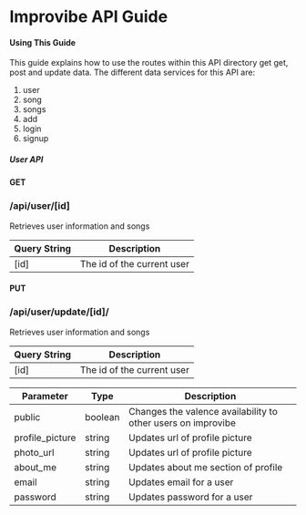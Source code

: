 
# Improvibe API Guide

#### Using This Guide
This guide explains how to use the routes within this API directory get get, post and update data. The different data services for this API are:
  1. user
  2. song
  3. songs
  4. add
  5. login
  6. signup

##### User API
#### GET <br>
### /api/user/[id]<br>
Retrieves user information and songs

| Query String      | Description |
| ----------- | ----------- |
| [id]| The id of the current user |

#### PUT <br>
### /api/user/update/[id]/<br>
Retrieves user information and songs

| Query String      | Description |
| ----------- | ----------- |
| [id]| The id of the current user |

| Parameter      | Type |  Description      |
| ----------- | ----------- | ----------- |
| public | boolean | Changes the valence availability to other users on improvibe |
| profile_picture | string | Updates url of profile picture |
| photo_url | string | Updates url of profile picture |
| about_me | string | Updates about me section of profile |
| email | string | Updates email for a user|
| password | string | Updates password for a user|

